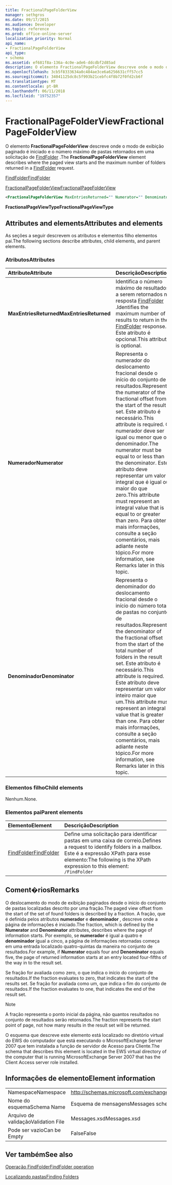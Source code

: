```yaml
---
title: FractionalPageFolderView
manager: sethgros
ms.date: 09/17/2015
ms.audience: Developer
ms.topic: reference
ms.prod: office-online-server
localization_priority: Normal
api_name:
- FractionalPageFolderView
api_type:
- schema
ms.assetid: ef681f8a-136a-4c0e-ade6-ddcdbf2d85ad
description: O elemento FractionalPageFolderView descreve onde o modo de exibição paginado é iniciado e o número máximo de pastas retornados em uma solicitação de FindFolder.
ms.openlocfilehash: 3cb5f8333634a0c484ae3ce6a6256631cff57cc5
ms.sourcegitcommit: 34041125dc8c5f993b21cebfc4f8b72f0fd2cb6f
ms.translationtype: MT
ms.contentlocale: pt-BR
ms.lasthandoff: 06/11/2018
ms.locfileid: "19752357"
---
```

# <a name="fractionalpagefolderview"></a><span data-ttu-id="9c9fc-103">FractionalPageFolderView</span><span class="sxs-lookup"><span data-stu-id="9c9fc-103">FractionalPageFolderView</span></span>

<span data-ttu-id="9c9fc-104">O elemento **FractionalPageFolderView** descreve onde o modo de exibição paginado é iniciado e o número máximo de pastas retornados em uma solicitação de [FindFolder](findfolder.md) .</span><span class="sxs-lookup"><span data-stu-id="9c9fc-104">The **FractionalPageFolderView** element describes where the paged view starts and the maximum number of folders returned in a [FindFolder](findfolder.md) request.</span></span> 
  
[<span data-ttu-id="9c9fc-105">FindFolder</span><span class="sxs-lookup"><span data-stu-id="9c9fc-105">FindFolder</span></span>](findfolder.md)
  
[<span data-ttu-id="9c9fc-106">FractionalPageFolderView</span><span class="sxs-lookup"><span data-stu-id="9c9fc-106">FractionalPageFolderView</span></span>](fractionalpagefolderview.md)
  
```xml
<FractionalPageFolderView MaxEntriesReturned="" Numerator="" Denominator=""/>
```

 <span data-ttu-id="9c9fc-107">**FractionalPageViewType**</span><span class="sxs-lookup"><span data-stu-id="9c9fc-107">**FractionalPageViewType**</span></span>
## <a name="attributes-and-elements"></a><span data-ttu-id="9c9fc-108">Attributes and elements</span><span class="sxs-lookup"><span data-stu-id="9c9fc-108">Attributes and elements</span></span>

<span data-ttu-id="9c9fc-109">As seções a seguir descrevem os atributos e elementos filho elementos pai.</span><span class="sxs-lookup"><span data-stu-id="9c9fc-109">The following sections describe attributes, child elements, and parent elements.</span></span>
  
### <a name="attributes"></a><span data-ttu-id="9c9fc-110">Atributos</span><span class="sxs-lookup"><span data-stu-id="9c9fc-110">Attributes</span></span>

|<span data-ttu-id="9c9fc-111">**Attribute**</span><span class="sxs-lookup"><span data-stu-id="9c9fc-111">**Attribute**</span></span>|<span data-ttu-id="9c9fc-112">**Descrição**</span><span class="sxs-lookup"><span data-stu-id="9c9fc-112">**Description**</span></span>|
|:-----|:-----|
|<span data-ttu-id="9c9fc-113">**MaxEntriesReturned**</span><span class="sxs-lookup"><span data-stu-id="9c9fc-113">**MaxEntriesReturned**</span></span> <br/> |<span data-ttu-id="9c9fc-114">Identifica o número máximo de resultados a serem retornados na resposta [FindFolder](findfolder.md) .</span><span class="sxs-lookup"><span data-stu-id="9c9fc-114">Identifies the maximum number of results to return in the [FindFolder](findfolder.md) response.</span></span> <span data-ttu-id="9c9fc-115">Este atributo é opcional.</span><span class="sxs-lookup"><span data-stu-id="9c9fc-115">This attribute is optional.</span></span>  <br/> |
|<span data-ttu-id="9c9fc-116">**Numerador**</span><span class="sxs-lookup"><span data-stu-id="9c9fc-116">**Numerator**</span></span> <br/> |<span data-ttu-id="9c9fc-117">Representa o numerador do deslocamento fracional desde o início do conjunto de resultados.</span><span class="sxs-lookup"><span data-stu-id="9c9fc-117">Represents the numerator of the fractional offset from the start of the result set.</span></span> <span data-ttu-id="9c9fc-118">Este atributo é necessário.</span><span class="sxs-lookup"><span data-stu-id="9c9fc-118">This attribute is required.</span></span> <span data-ttu-id="9c9fc-119">O numerador deve ser igual ou menor que o denominador.</span><span class="sxs-lookup"><span data-stu-id="9c9fc-119">The numerator must be equal to or less than the denominator.</span></span> <span data-ttu-id="9c9fc-120">Este atributo deve representar um valor integral que é igual ou maior do que zero.</span><span class="sxs-lookup"><span data-stu-id="9c9fc-120">This attribute must represent an integral value that is equal to or greater than zero.</span></span> <span data-ttu-id="9c9fc-121">Para obter mais informações, consulte a seção comentários, mais adiante neste tópico.</span><span class="sxs-lookup"><span data-stu-id="9c9fc-121">For more information, see Remarks later in this topic.</span></span>  <br/> |
|<span data-ttu-id="9c9fc-122">**Denominador**</span><span class="sxs-lookup"><span data-stu-id="9c9fc-122">**Denominator**</span></span> <br/> |<span data-ttu-id="9c9fc-123">Representa o denominador do deslocamento fracional desde o início do número total de pastas no conjunto de resultados.</span><span class="sxs-lookup"><span data-stu-id="9c9fc-123">Represents the denominator of the fractional offset from the start of the total number of folders in the result set.</span></span> <span data-ttu-id="9c9fc-124">Este atributo é necessário.</span><span class="sxs-lookup"><span data-stu-id="9c9fc-124">This attribute is required.</span></span> <span data-ttu-id="9c9fc-125">Este atributo deve representar um valor inteiro maior que um.</span><span class="sxs-lookup"><span data-stu-id="9c9fc-125">This attribute must represent an integral value that is greater than one.</span></span> <span data-ttu-id="9c9fc-126">Para obter mais informações, consulte a seção comentários, mais adiante neste tópico.</span><span class="sxs-lookup"><span data-stu-id="9c9fc-126">For more information, see Remarks later in this topic.</span></span>  <br/> |
   
### <a name="child-elements"></a><span data-ttu-id="9c9fc-127">Elementos filho</span><span class="sxs-lookup"><span data-stu-id="9c9fc-127">Child elements</span></span>

<span data-ttu-id="9c9fc-128">Nenhum.</span><span class="sxs-lookup"><span data-stu-id="9c9fc-128">None.</span></span>
  
### <a name="parent-elements"></a><span data-ttu-id="9c9fc-129">Elementos pai</span><span class="sxs-lookup"><span data-stu-id="9c9fc-129">Parent elements</span></span>

|<span data-ttu-id="9c9fc-130">**Elemento**</span><span class="sxs-lookup"><span data-stu-id="9c9fc-130">**Element**</span></span>|<span data-ttu-id="9c9fc-131">**Descrição**</span><span class="sxs-lookup"><span data-stu-id="9c9fc-131">**Description**</span></span>|
|:-----|:-----|
|[<span data-ttu-id="9c9fc-132">FindFolder</span><span class="sxs-lookup"><span data-stu-id="9c9fc-132">FindFolder</span></span>](findfolder.md) <br/> |<span data-ttu-id="9c9fc-133">Define uma solicitação para identificar pastas em uma caixa de correio.</span><span class="sxs-lookup"><span data-stu-id="9c9fc-133">Defines a request to identify folders in a mailbox.</span></span>  <br/> <span data-ttu-id="9c9fc-134">Este é a expressão XPath para esse elemento:</span><span class="sxs-lookup"><span data-stu-id="9c9fc-134">The following is the XPath expression to this element:</span></span>  <br/>  `/FindFolder` <br/> |
   
## <a name="remarks"></a><span data-ttu-id="9c9fc-135">Coment�rios</span><span class="sxs-lookup"><span data-stu-id="9c9fc-135">Remarks</span></span>

<span data-ttu-id="9c9fc-136">O deslocamento do modo de exibição paginados desde o início do conjunto de pastas localizadas descrito por uma fração.</span><span class="sxs-lookup"><span data-stu-id="9c9fc-136">The paged view offset from the start of the set of found folders is described by a fraction.</span></span> <span data-ttu-id="9c9fc-137">A fração, que é definida pelos atributos **numerador** e **denominador** , descreve onde a página de informações é iniciado.</span><span class="sxs-lookup"><span data-stu-id="9c9fc-137">The fraction, which is defined by the **Numerator** and **Denominator** attributes, describes where the page of information starts.</span></span> <span data-ttu-id="9c9fc-138">Por exemplo, se **numerador** é igual a quatro e **denominador** igual a cinco, a página de informações retornadas começa em uma entrada localizado quatro-quintas da maneira no conjunto de resultados.</span><span class="sxs-lookup"><span data-stu-id="9c9fc-138">For example, if **Numerator** equals four and **Denominator** equals five, the page of returned information starts at an entry located four-fifths of the way in to the result set.</span></span> 
  
<span data-ttu-id="9c9fc-139">Se fração for avaliada como zero, o que indica o início do conjunto de resultados.</span><span class="sxs-lookup"><span data-stu-id="9c9fc-139">If the fraction evaluates to zero, that indicates the start of the results set.</span></span> <span data-ttu-id="9c9fc-140">Se fração for avaliada como um, que indica o fim do conjunto de resultados.</span><span class="sxs-lookup"><span data-stu-id="9c9fc-140">If the fraction evaluates to one, that indicates the end of the result set.</span></span>
  
> [!NOTE]
> <span data-ttu-id="9c9fc-141">A fração representa o ponto inicial da página, não quantos resultados no conjunto de resultados serão retornados.</span><span class="sxs-lookup"><span data-stu-id="9c9fc-141">The fraction represents the start point of page, not how many results in the result set will be returned.</span></span> 
  
<span data-ttu-id="9c9fc-142">O esquema que descreve este elemento está localizado no diretório virtual do EWS do computador que está executando o MicrosoftExchange Server 2007 que tem instalada a função de servidor de Acesso para Cliente.</span><span class="sxs-lookup"><span data-stu-id="9c9fc-142">The schema that describes this element is located in the EWS virtual directory of the computer that is running MicrosoftExchange Server 2007 that has the Client Access server role installed.</span></span>
  
## <a name="element-information"></a><span data-ttu-id="9c9fc-143">Informações de elemento</span><span class="sxs-lookup"><span data-stu-id="9c9fc-143">Element information</span></span>

|||
|:-----|:-----|
|<span data-ttu-id="9c9fc-144">Namespace</span><span class="sxs-lookup"><span data-stu-id="9c9fc-144">Namespace</span></span>  <br/> |http://schemas.microsoft.com/exchange/services/2006/messages  <br/> |
|<span data-ttu-id="9c9fc-145">Nome do esquema</span><span class="sxs-lookup"><span data-stu-id="9c9fc-145">Schema Name</span></span>  <br/> |<span data-ttu-id="9c9fc-146">Esquema de mensagens</span><span class="sxs-lookup"><span data-stu-id="9c9fc-146">Messages schema</span></span>  <br/> |
|<span data-ttu-id="9c9fc-147">Arquivo de validação</span><span class="sxs-lookup"><span data-stu-id="9c9fc-147">Validation File</span></span>  <br/> |<span data-ttu-id="9c9fc-148">Messages.xsd</span><span class="sxs-lookup"><span data-stu-id="9c9fc-148">Messages.xsd</span></span>  <br/> |
|<span data-ttu-id="9c9fc-149">Pode ser vazio</span><span class="sxs-lookup"><span data-stu-id="9c9fc-149">Can be Empty</span></span>  <br/> |<span data-ttu-id="9c9fc-150">False</span><span class="sxs-lookup"><span data-stu-id="9c9fc-150">False</span></span>  <br/> |
   
## <a name="see-also"></a><span data-ttu-id="9c9fc-151">Ver também</span><span class="sxs-lookup"><span data-stu-id="9c9fc-151">See also</span></span>



[<span data-ttu-id="9c9fc-152">Operação FindFolder</span><span class="sxs-lookup"><span data-stu-id="9c9fc-152">FindFolder operation</span></span>](findfolder-operation.md)


[<span data-ttu-id="9c9fc-153">Localizando pastas</span><span class="sxs-lookup"><span data-stu-id="9c9fc-153">Finding Folders</span></span>](http://msdn.microsoft.com/library/9124d868-017a-43f0-b915-5c0082cacec9%28Office.15%29.aspx)

